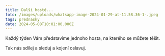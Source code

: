 ```yaml
---
title: Další hosté...
foto: /images/uploads/whatsapp-image-2024-01-29-at-11.58.36-1-.jpeg
tags: prednasky
date: 2024-05-08T10:01:00.000Z
---
```

Každý týden Vám představíme jednoho hosta, na kterého se můžete těšit.

Tak nás sdílej a sleduj a kojení oslavuj.
